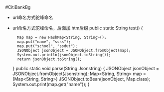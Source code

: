 #CitiBankBg
- url命名方式驼峰命名
- url命名方式驼峰命名，后面加.htm后缀
public static String test() {

        Map map = new HashMap<String, String>();
        map.put("name", "ssss");
        map.put("school", "ssdut");
        JSONObject jsonObject = JSONObject.fromObject(map);
        System.out.println(jsonObject.toString());
        return jsonObject.toString();
    }
    public static void parse(String Jsonstring) {
        JSONObject jsonObject = JSONObject.fromObject(Jsonstring);
        Map<String, String> map = (Map<String, String>) JSONObject.toBean(jsonObject, Map.class);
        System.out.print(map.get("name"));
    }

